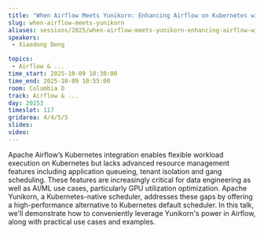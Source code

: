 ```yaml
---
title: "When Airflow Meets Yunikorn: Enhancing Airflow on Kubernetes with Yunikorn for Higher Efficiency"
slug: when-airflow-meets-yunikorn
aliases: sessions/2025/when-airflow-meets-yunikorn-enhancing-airflow-with-yunikorn-for-higher-efficiency
speakers:
 - Xiaodong Deng

topics:
 - Airflow & ...
time_start: 2025-10-09 10:30:00
time_end: 2025-10-09 10:55:00
room: Columbia D
track: Airflow & ...
day: 20253
timeslot: 117
gridarea: 4/4/5/5
slides:
video:
---
```


Apache Airflow’s Kubernetes integration enables flexible workload execution on Kubernetes but lacks advanced resource management features including application queueing, tenant isolation and gang scheduling. These features are increasingly critical for data engineering as well as AI/ML use cases, particularly GPU utilization optimization. Apache Yunikorn, a Kubernetes-native scheduler, addresses these gaps by offering a high-performance alternative to Kubernetes default scheduler. In this talk, we'll demonstrate how to conveniently leverage Yunikorn's power in Airflow, along with practical use cases and examples.